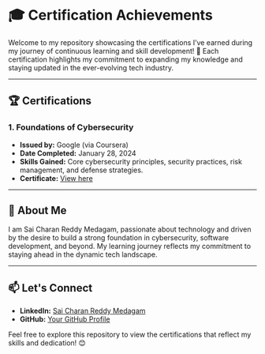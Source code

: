 # 🎓 Certification Achievements

Welcome to my repository showcasing the certifications I’ve earned during my journey of continuous learning and skill development! 🚀 Each certification highlights my commitment to expanding my knowledge and staying updated in the ever-evolving tech industry.

---

## 🏆 Certifications

### 1. Foundations of Cybersecurity  
- **Issued by:** Google (via Coursera)  
- **Date Completed:** January 28, 2024  
- **Skills Gained:** Core cybersecurity principles, security practices, risk management, and defense strategies.  
- **Certificate:** [View here](https://coursera.org/verify/S4W8QMTMHNQE)  

---

## 🚀 About Me  
I am Sai Charan Reddy Medagam, passionate about technology and driven by the desire to build a strong foundation in cybersecurity, software development, and beyond. My learning journey reflects my commitment to staying ahead in the dynamic tech landscape.  

---

## 📫 Let's Connect  
- **LinkedIn:** [Sai Charan Reddy Medagam](https://www.linkedin.com/in/sai-charan-reddy-medagam-1b588b2a7/)  
- **GitHub:** [Your GitHub Profile](#)  

Feel free to explore this repository to view the certifications that reflect my skills and dedication! 😊






